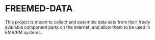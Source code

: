 # FREEMED-DATA

This project is meant to collect and assemble data sets from their freely
available component parts on the internet, and allow them to be used in
EMR/PM systems.

